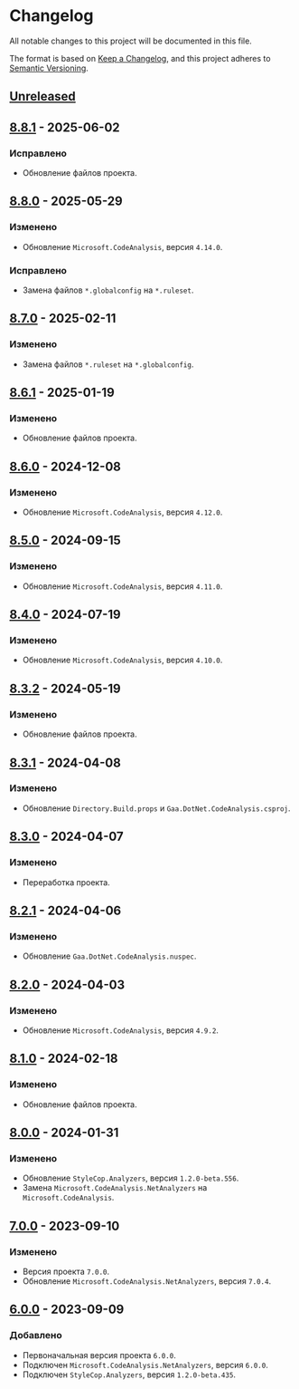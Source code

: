 # Changelog

All notable changes to this project will be documented in this file.

The format is based on [Keep a Changelog](http://keepachangelog.com/ru/1.0.0/), and this project adheres to [Semantic Versioning](https://semver.org/lang/ru/spec/v2.0.0.html).

## [Unreleased]

## [8.8.1] - 2025-06-02

### Исправлено

- Обновление файлов проекта.

## [8.8.0] - 2025-05-29

### Изменено

- Обновление `Microsoft.CodeAnalysis`, версия `4.14.0`.

### Исправлено

- Замена файлов `*.globalconfig` на `*.ruleset`.

## [8.7.0] - 2025-02-11

### Изменено

- Замена файлов `*.ruleset` на `*.globalconfig`.

## [8.6.1] - 2025-01-19

### Изменено

- Обновление файлов проекта.

## [8.6.0] - 2024-12-08

### Изменено

- Обновление `Microsoft.CodeAnalysis`, версия `4.12.0`.

## [8.5.0] - 2024-09-15

### Изменено

- Обновление `Microsoft.CodeAnalysis`, версия `4.11.0`.

## [8.4.0] - 2024-07-19

### Изменено

- Обновление `Microsoft.CodeAnalysis`, версия `4.10.0`.

## [8.3.2] - 2024-05-19

### Изменено

- Обновление файлов проекта.

## [8.3.1] - 2024-04-08

### Изменено

- Обновление `Directory.Build.props` и `Gaa.DotNet.CodeAnalysis.csproj`.

## [8.3.0] - 2024-04-07

### Изменено

- Переработка проекта.

## [8.2.1] - 2024-04-06

### Изменено

- Обновление `Gaa.DotNet.CodeAnalysis.nuspec`.

## [8.2.0] - 2024-04-03

### Изменено

- Обновление `Microsoft.CodeAnalysis`, версия `4.9.2`.

## [8.1.0] - 2024-02-18

### Изменено

- Обновление файлов проекта.

## [8.0.0] - 2024-01-31

### Изменено

- Обновление `StyleCop.Analyzers`, версия `1.2.0-beta.556`.
- Замена `Microsoft.CodeAnalysis.NetAnalyzers` на `Microsoft.CodeAnalysis`.

## [7.0.0] - 2023-09-10

### Изменено

- Версия проекта `7.0.0`.
- Обновление `Microsoft.CodeAnalysis.NetAnalyzers`, версия `7.0.4`.

## [6.0.0] - 2023-09-09

### Добавлено

- Первоначальная версия проекта `6.0.0`.
- Подключен `Microsoft.CodeAnalysis.NetAnalyzers`, версия `6.0.0`.
- Подключен `StyleCop.Analyzers`, версия `1.2.0-beta.435`.

[Unreleased]: https://github.com/g-aa/gaa-dotnet-code-analysis/compare/v8.8.1...master
[8.8.1]: https://github.com/g-aa/gaa-dotnet-code-analysis/compare/v8.8.0...v8.8.1
[8.8.0]: https://github.com/g-aa/gaa-dotnet-code-analysis/compare/v8.7.0...v8.8.0
[8.7.0]: https://github.com/g-aa/gaa-dotnet-code-analysis/compare/v8.6.1...v8.7.0
[8.6.1]: https://github.com/g-aa/gaa-dotnet-code-analysis/compare/v8.6.0...v8.6.1
[8.6.0]: https://github.com/g-aa/gaa-dotnet-code-analysis/compare/v8.5.0...v8.6.0
[8.5.0]: https://github.com/g-aa/gaa-dotnet-code-analysis/compare/v8.4.0...v8.5.0
[8.4.0]: https://github.com/g-aa/gaa-dotnet-code-analysis/compare/v8.3.2...v8.4.0
[8.3.2]: https://github.com/g-aa/gaa-dotnet-code-analysis/compare/v8.3.1...v8.3.2
[8.3.1]: https://github.com/g-aa/gaa-dotnet-code-analysis/compare/v8.3.0...v8.3.1
[8.3.0]: https://github.com/g-aa/gaa-dotnet-code-analysis/compare/v8.2.1...v8.3.0
[8.2.1]: https://github.com/g-aa/gaa-dotnet-code-analysis/compare/v8.2.0...v8.2.1
[8.2.0]: https://github.com/g-aa/gaa-dotnet-code-analysis/compare/v8.1.0...v8.2.0
[8.1.0]: https://github.com/g-aa/gaa-dotnet-code-analysis/compare/v8.0.0...v8.1.0
[8.0.0]: https://github.com/g-aa/gaa-dotnet-code-analysis/compare/v7.0.0...v8.0.0
[7.0.0]: https://github.com/g-aa/gaa-dotnet-code-analysis/compare/v6.0.0...v7.0.0
[6.0.0]: https://github.com/g-aa/gaa-dotnet-code-analysis/releases/tag/v6.0.0